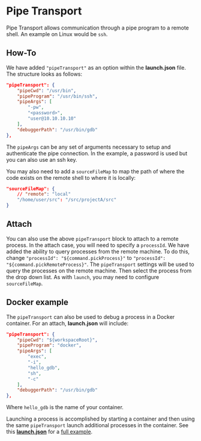 # Pipe Transport

Pipe Transport allows communication through a pipe program to a remote shell. An example on Linux would be `ssh`.

## How-To

We have added `"pipeTransport"` as an option within the **launch.json** file. The structure looks as follows:
```json
"pipeTransport": {
    "pipeCwd": "/usr/bin",
    "pipeProgram": "/usr/bin/ssh",
    "pipeArgs": [
        "-pw",
        "<password>",
        "user@10.10.10.10"
    ],
    "debuggerPath": "/usr/bin/gdb"
},
```
The `pipeArgs` can be any set of arguments necessary to setup and authenticate the pipe connection. In the example, a password is used but you can also use an ssh key.

You may also need to add a `sourceFileMap` to map the path of where the code exists on the remote shell to where it is locally:
```json
"sourceFileMap": {
    // "remote": "local"
    "/home/user/src": "/src/projectA/src"
}
```

## Attach

You can also use the above `pipeTransport` block to attach to a remote process. In the attach case, you will need to specify a `processId`. We have added the ability to query processes from the remote machine. To do this, change `"processId": "${command.pickProcess}"` to `"processId": "${command.pickRemoteProcess}"`. The `pipeTransport` settings will be used to query the processes on the remote machine. Then select the process from the drop down list. As with `launch`, you may need to configure `sourceFileMap`. 

## Docker example

The `pipeTransport` can also be used to debug a process in a Docker container. For an attach, **launch.json** will include:

```json
"pipeTransport": {
    "pipeCwd": "${workspaceRoot}",
    "pipeProgram": "docker",
    "pipeArgs": [
        "exec", 
        "-i", 
        "hello_gdb", 
        "sh",
        "-c"
    ],
    "debuggerPath": "/usr/bin/gdb"
},
```
Where `hello_gdb` is the name of your container.

Launching a process is accomplished by starting a container and then using the same `pipeTransport` launch additional processes in the container. See this [**launch.json**](https://github.com/andyneff/hello-world-gdb/blob/master/.vscode/launch.json) for a [full example](https://github.com/andyneff/hello-world-gdb/).
